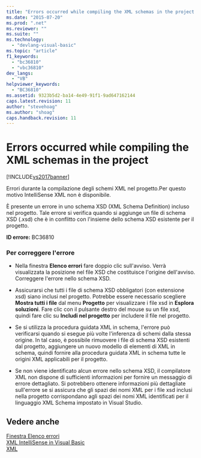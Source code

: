 ```yaml
---
title: "Errors occurred while compiling the XML schemas in the project | Microsoft Docs"
ms.date: "2015-07-20"
ms.prod: ".net"
ms.reviewer: ""
ms.suite: ""
ms.technology: 
  - "devlang-visual-basic"
ms.topic: "article"
f1_keywords: 
  - "bc36810"
  - "vbc36810"
dev_langs: 
  - "VB"
helpviewer_keywords: 
  - "BC36810"
ms.assetid: 9323b5d2-ba14-4e49-91f1-9ad647162144
caps.latest.revision: 11
author: "stevehoag"
ms.author: "shoag"
caps.handback.revision: 11
---
```

# Errors occurred while compiling the XML schemas in the project
[!INCLUDE[vs2017banner](../../../visual-basic/developing-apps/includes/vs2017banner.md)]

Errori durante la compilazione degli schemi XML nel progetto.Per questo motivo IntelliSense XML non è disponibile.  
  
 È presente un errore in uno schema XSD \(XML Schema Definition\) incluso nel progetto.  Tale errore si verifica quando si aggiunge un file di schema XSD \(.xsd\) che è in conflitto con l'insieme dello schema XSD esistente per il progetto.  
  
 **ID errore:**  BC36810  
  
### Per correggere l'errore  
  
-   Nella finestra **Elenco errori** fare doppio clic sull'avviso.  Verrà visualizzata la posizione nel file XSD che costituisce l'origine dell'avviso.  Correggere l'errore nello schema XSD.  
  
-   Assicurarsi che tutti i file di schema XSD obbligatori \(con estensione xsd\) siano inclusi nel progetto.  Potrebbe essere necessario scegliere **Mostra tutti i file** dal menu **Progetto** per visualizzare i file xsd in **Esplora soluzioni**.  Fare clic con il pulsante destro del mouse su un file xsd, quindi fare clic su **Includi nel progetto** per includere il file nel progetto.  
  
-   Se si utilizza la procedura guidata XML in schema, l'errore può verificarsi quando si esegue più volte l'inferenza di schemi dalla stessa origine.  In tal caso, è possibile rimuovere i file di schema XSD esistenti dal progetto, aggiungere un nuovo modello di elementi di XML in schema, quindi fornire alla procedura guidata XML in schema tutte le origini XML applicabili per il progetto.  
  
-   Se non viene identificato alcun errore nello schema XSD, il compilatore XML non dispone di sufficienti informazioni per fornire un messaggio di errore dettagliato.  Si potrebbero ottenere informazioni più dettagliate sull'errore se si assicura che gli spazi dei nomi XML per i file xsd inclusi nella progetto corrispondano agli spazi dei nomi XML identificati per il linguaggio XML Schema impostato in Visual Studio.  
  
## Vedere anche  
 [Finestra Elenco errori](/visual-studio/ide/reference/error-list-window)   
 [XML IntelliSense in Visual Basic](../../../visual-basic/programming-guide/language-features/xml/xml-intellisense.md)   
 [XML](../../../visual-basic/programming-guide/language-features/xml/index.md)